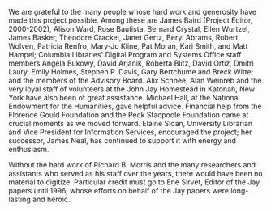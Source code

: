 <a name="acknowledgments"></a>
We are grateful to the many people whose hard work and generosity have made
this project possible. Among these are James Baird (Project Editor, 2000-2002),
Alison Ward, Rose Bautista, Bernard Crystal, Ellen Wurtzel, James Basker,
Theodore Crackel, Janet Gertz, Beryl Abrams, Robert Wolven,  Patricia Renfro,
Mary-Jo Kline, Pat Moran, Kari Smith, and Matt Hampel; Columbia Libraries'
Digital Program and Systems Office staff members Angela Bukowy, David Arjanik,
Roberta Blitz, David Ortiz, Dmitri Laury, Emily Holmes, Stephen P. Davis, Gary
Bertchume and Breck Witte; and the members of the Advisory Board. Alix Schnee,
Alan Weinreb  and the very loyal staff of volunteers at the John Jay Homestead
in Katonah,  New York have also been of great assistance. Michael Hall, at the
National Endowment for the Humanities, gave helpful advice. Financial  help
from the Florence Gould Foundation and the Peck Stacpoole Foundation came at
crucial moments as we moved forward. Elaine Sloan, University Librarian and
Vice President for Information Services, encouraged the  project; her
successor, James Neal, has continued to support it with energy and enthusiasm.


Without the hard work of Richard B. Morris and the many researchers and
assistants who served as his staff over the years, there would have been no
material to digitize. Particular credit must go to Ene Sirvet, Editor of the
Jay papers until 1996, whose efforts on behalf of the Jay papers were
long-lasting and heroic.